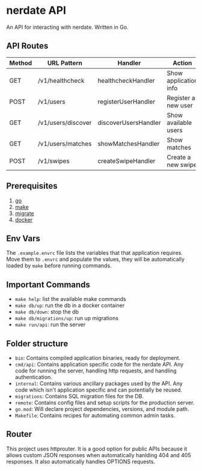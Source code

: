 # nerdate API

An API for interacting with nerdate. Written in Go.

## API Routes

| Method | URL Pattern        | Handler              | Action                |
| ------ | ------------------ | -------------------- | --------------------- |
| GET    | /v1/healthcheck    | healthcheckHandler   | Show application info |
| POST   | /v1/users          | registerUserHandler  | Register a new user   |
| GET    | /v1/users/discover | discoverUsersHandler | Show available users  |
| GET    | /v1/users/matches  | showMatchesHandler   | Show matches          |
| POST   | /v1/swipes         | createSwipeHandler   | Create a new swipe    |

## Prerequisites

1. [go](https://go.dev)
2. [make](https://www.gnu.org/software/make)
3. [migrate](https://github.com/golang-migrate/migrate)
4. [docker](https://www.docker.com)

## Env Vars

The `.example.envrc` file lists the variables that that application requires. Move them to `.envrc` and populate the values, they will be automatically loaded by `make` before running commands.

## Important Commands

* `make help`: list the available make commands
* `make db/up`: run the db in a docker container
* `make db/down`: stop the db 
* `make db/migrations/up`: run up migrations
* `make run/api`: run the server

## Folder structure

* `bin`: Contains compiled application binaries, ready for deployment.
* `cmd/api`: Contains application specific code for the nerdate API. Any code for running the server, handling http requests, and handling authentication.
* `internal`: Contains various ancillary packages used by the API. Any code which isn't application specific and can potentially be reused.
* `migrations`: Contains SQL migration files for the DB.
* `remote`: Contains config files and setup scripts for the production server.
* `go.mod`: Will declare project dependencies, versions, and module path.
* `Makefile`: Contains recipes for automating common admin tasks.

## Router

This project uses httprouter. It is a good option for public APIs because it allows custom JSON responses when automatically hanlding 404 and 405 responses. It also automatically handles OPTIONS requests.
